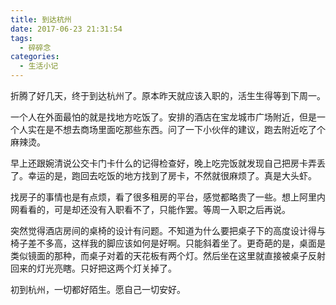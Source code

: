 ```yaml
---
title: 到达杭州
date: 2017-06-23 21:31:54
tags:
  - 碎碎念
categories:
  - 生活小记
---
```


折腾了好几天，终于到达杭州了。原本昨天就应该入职的，活生生得等到下周一。

一个人在外面最怕的就是找地方吃饭了。安排的酒店在宝龙城市广场附近，但是一个人实在是不想去商场里面吃那些东西。问了一下小伙伴的建议，跑去附近吃了个麻辣烫。

<!--more-->

早上还跟婉清说公交卡门卡什么的记得检查好，晚上吃完饭就发现自己把房卡弄丢了。幸运的是，跑回去吃饭的地方找到了房卡，不然就很麻烦了。真是大头虾。

找房子的事情也是有点烦，看了很多租房的平台，感觉都略贵了一些。想上阿里内网看看的，可是却还没有入职看不了，只能作罢。等周一入职之后再说。

突然觉得酒店房间的桌椅的设计有问题。不知道为什么要把桌子下的高度设计得与椅子差不多高，这样我的脚应该如何是好啊。只能斜着坐了。更奇葩的是，桌面是类似镜面的那种，而桌子对着的天花板有两个灯。然后坐在这里就直接被桌子反射回来的灯光亮瞎。只好把这两个灯关掉了。

初到杭州，一切都好陌生。愿自己一切安好。


